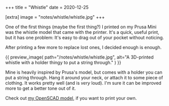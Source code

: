 +++
title = "Whistle"
date = 2020-12-25

[extra]
image = "notes/whistle/whistle.jpg"
+++

One of the first things (maybe the first thing?) I printed on my Prusa Mini was the whistle model that came with the printer. It's a quick, useful print, but it has one problem: It's easy to drag out of your pocket without noticing.

After printing a few more to replace lost ones, I decided enough is enough.

{{
    preview_image(
        path="/notes/whistle/whistle.jpg",
        alt="A 3D-printed whistle with a holder thingy to put a string through."
    )
}}

Mine is heavily inspired by Prusa's model, but comes with a holder you can put a string through. Hang it around your neck, or attach it to some piece of clothing. It works pretty well (and is _very_ loud). I'm sure it can be improved more to get a better tone out of it.

Check out [my OpenSCAD model](whistle.zip), if you want to print your own.
